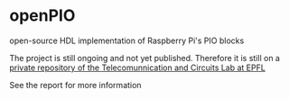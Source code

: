 # openPIO
open-source HDL implementation of Raspberry Pi's PIO blocks

The project is still ongoing and not yet published. Therefore it is still on a [private repository of the Telecomunnication and Circuits Lab at EPFL](https://tclgit.epfl.ch/semester-projects/25s-frei-open_source_pio)

See the report for more information
